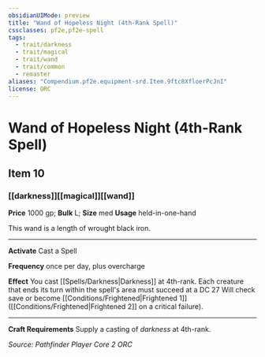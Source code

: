 ```yaml
---
obsidianUIMode: preview
title: "Wand of Hopeless Night (4th-Rank Spell)"
cssclasses: pf2e,pf2e-spell
tags:
  - trait/darkness
  - trait/magical
  - trait/wand
  - trait/common
  - remaster
aliases: "Compendium.pf2e.equipment-srd.Item.9ftc8XfloerPcJnI"
license: ORC
---
```

# Wand of Hopeless Night (4th-Rank Spell)
## Item 10
### [[darkness]][[magical]][[wand]]


**Price** 1000 gp; 
**Bulk** L; **Size** med
**Usage** held-in-one-hand

This wand is a length of wrought black iron.

* * *

**Activate** Cast a Spell

**Frequency** once per day, plus overcharge

**Effect** You cast [[Spells/Darkness|Darkness]] at 4th-rank. Each creature that ends its turn within the spell's area must succeed at a DC 27 Will check save or become [[Conditions/Frightened|Frightened 1]] ([[Conditions/Frightened|Frightened 2]] on a critical failure).

* * *

**Craft Requirements** Supply a casting of _darkness_ at 4th-rank.

*Source: Pathfinder Player Core 2*
*ORC*